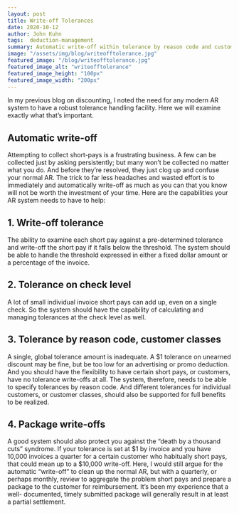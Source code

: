 ```yaml
---
layout: post
title: Write-off Tolerances
date: 2020-10-12
author: John Kuhn
tags:  deduction-management
summary: Automatic write-off within tolerance by reason code and customer class
image: "/assets/img/blog/writeofftolerance.jpg"
featured_image: "/blog/writeofftolerance.jpg"
featured_image_alt: "writeofftolerance"
featured_image_height: "100px"
featured_image_width: "200px"
---
```


In my previous blog on discounting, I noted the need for any modern AR system to have a robust tolerance handling facility.  Here we will examine exactly what that’s important. 

## Automatic write-off

Attempting to collect short-pays is a frustrating business.  A few can be collected just by asking persistently; but many won’t be collected no matter what you do.  And before they’re resolved, they just clog up and confuse your normal AR.  The trick to far less headaches and wasted effort is to immediately and automatically write-off as much as you can that you know will not be worth the investment of your time.  Here are the capabilities your AR system needs to have to help: 

## 1. Write-off tolerance

The ability to examine each short pay against a pre-determined tolerance and write-off the short pay if it falls below the threshold.  The system should be able to handle the threshold expressed in either a fixed dollar amount or a percentage of the invoice.

## 2. Tolerance on check level

A lot of small individual invoice short pays can add up, even on a single check.  So the system should have the capability of calculating and managing tolerances at the check level as well.

## 3. Tolerance by reason code, customer classes

A single, global tolerance amount is inadequate.  A $1 tolerance on unearned discount may be fine, but be too low for an advertising or promo deduction.  And you should have the flexibility to have certain short pays, or customers, have no tolerance write-offs at all.  The system, therefore, needs to be able to specify tolerances by reason code.  And different tolerances for individual customers, or customer classes, should also be supported for full benefits to be realized.

## 4. Package write-offs

A good system should also protect you against the “death by a thousand cuts” syndrome.  If your tolerance is set at $1 by invoice and you have 10,000 invoices a quarter for a certain customer who habitually short pays, that could mean up to a $10,000 write-off.  Here, I would still argue for the automatic “write-off” to clean up the normal AR, but with a quarterly, or perhaps monthly, review to aggregate the problem short pays and prepare a package to the customer for reimbursement.  It’s been my experience that a well- documented, timely submitted package will generally result in at least a partial settlement.